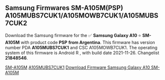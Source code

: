 <h2>Samsung Firmwares SM-A105M(PSP) A105MUBS7CUK1/A105MOWB7CUK1/A105MUBS7CUK2</h2>
Download the Samsung firmware for the ✅ <strong>Samsung Galaxy A10 </strong> ⭐ <strong>SM-A105M</strong> with product code <strong>PSP</strong> <strong> from Argentina</strong>. This firmware has version number PDA <strong>A105MUBS7CUK1</strong> and CSC A105MOWB7CUK1. The operating system of this firmware is Android R , with build date 2021-11-26. Changelist <strong>21848546</strong>.


[SM-A105M](https://samfirm.shop/samsung/model/SM-A105M)
[A105MUBS7CUK1](https://samfirm.shop/samsung/pda/A105MUBS7CUK1)
[Download Firmware Samsung Galaxy A10 SM-A105M](https://samfirm.shop/samsung/firmware/478428)
